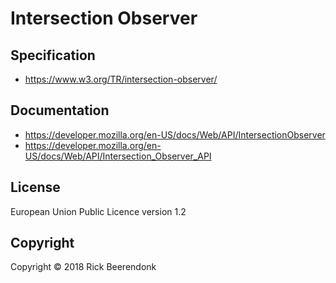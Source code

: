 # Intersection Observer

## Specification

* https://www.w3.org/TR/intersection-observer/

## Documentation

* https://developer.mozilla.org/en-US/docs/Web/API/IntersectionObserver
* https://developer.mozilla.org/en-US/docs/Web/API/Intersection_Observer_API

## License

European Union Public Licence version 1.2

## Copyright

Copyright © 2018 Rick Beerendonk